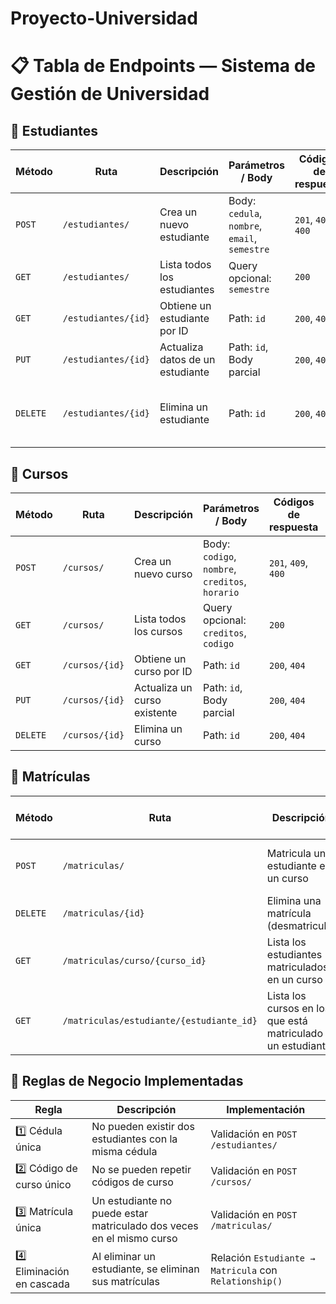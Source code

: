 ﻿# Proyecto-Universidad

# 📋 Tabla de Endpoints — Sistema de Gestión de Universidad

## 🧱 Estudiantes

| **Método** | **Ruta** | **Descripción** | **Parámetros / Body** | **Códigos de respuesta** | **Reglas o Validaciones** |
|-------------|-----------|------------------|------------------------|---------------------------|----------------------------|
| `POST` | `/estudiantes/` | Crea un nuevo estudiante | Body: `cedula`, `nombre`, `email`, `semestre` | `201`, `409`, `400` | Cédula única (no duplicados) |
| `GET` | `/estudiantes/` | Lista todos los estudiantes | Query opcional: `semestre` | `200` | Filtro por semestre |
| `GET` | `/estudiantes/{id}` | Obtiene un estudiante por ID | Path: `id` | `200`, `404` | — |
| `PUT` | `/estudiantes/{id}` | Actualiza datos de un estudiante | Path: `id`, Body parcial | `200`, `404` | Validación de existencia |
| `DELETE` | `/estudiantes/{id}` | Elimina un estudiante | Path: `id` | `200`, `404` | Eliminación en cascada (borra matrículas asociadas) |


## 📘 Cursos

| **Método** | **Ruta** | **Descripción** | **Parámetros / Body** | **Códigos de respuesta** | **Reglas o Validaciones** |
|-------------|-----------|------------------|------------------------|---------------------------|----------------------------|
| `POST` | `/cursos/` | Crea un nuevo curso | Body: `codigo`, `nombre`, `creditos`, `horario` | `201`, `409`, `400` | Código de curso único |
| `GET` | `/cursos/` | Lista todos los cursos | Query opcional: `creditos`, `codigo` | `200` | Filtros dinámicos |
| `GET` | `/cursos/{id}` | Obtiene un curso por ID | Path: `id` | `200`, `404` | — |
| `PUT` | `/cursos/{id}` | Actualiza un curso existente | Path: `id`, Body parcial | `200`, `404` | Validación de existencia |
| `DELETE` | `/cursos/{id}` | Elimina un curso | Path: `id` | `200`, `404` | — |


## 🧾 Matrículas

| **Método** | **Ruta** | **Descripción** | **Parámetros / Body** | **Códigos de respuesta** | **Reglas o Validaciones** |
|-------------|-----------|------------------|------------------------|---------------------------|----------------------------|
| `POST` | `/matriculas/` | Matricula un estudiante en un curso | Body: `estudiante_id`, `curso_id` | `201`, `400`, `409` | No se puede matricular dos veces al mismo curso |
| `DELETE` | `/matriculas/{id}` | Elimina una matrícula (desmatricula) | Path: `id` | `200`, `404` | — |
| `GET` | `/matriculas/curso/{curso_id}` | Lista los estudiantes matriculados en un curso | Path: `curso_id` | `200`, `404` | — |
| `GET` | `/matriculas/estudiante/{estudiante_id}` | Lista los cursos en los que está matriculado un estudiante | Path: `estudiante_id` | `200`, `404` | — |


## 🧠 Reglas de Negocio Implementadas

| **Regla** | **Descripción** | **Implementación** |
|------------|------------------|--------------------|
| 1️⃣ Cédula única | No pueden existir dos estudiantes con la misma cédula | Validación en `POST /estudiantes/` |
| 2️⃣ Código de curso único | No se pueden repetir códigos de curso | Validación en `POST /cursos/` |
| 3️⃣ Matrícula única | Un estudiante no puede estar matriculado dos veces en el mismo curso | Validación en `POST /matriculas/` |
| 4️⃣ Eliminación en cascada | Al eliminar un estudiante, se eliminan sus matrículas | Relación `Estudiante → Matricula` con `Relationship()` |
